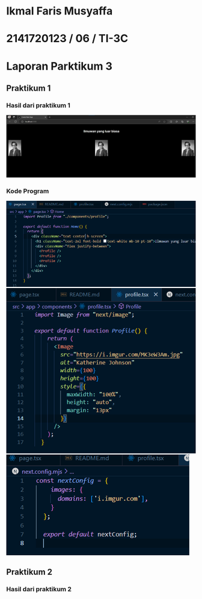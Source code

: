 # Ikmal Faris Musyaffa
# 2141720123 / 06 / TI-3C
# Laporan Parktikum 3

## Praktikum 1
### Hasil dari praktikum 1
![gambar1](img/1.png)

### Kode Program
![gambar2](img/2.png)
![gambar2](img/3.png)
![gambar2](img/4.png)

## Praktikum 2
### Hasil dari praktikum 2

